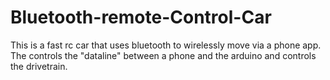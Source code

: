 # Bluetooth-remote-Control-Car
This is a fast rc car that uses bluetooth to wirelessly move via a phone app. The controls the "dataline" between a phone and the arduino and controls the drivetrain.
